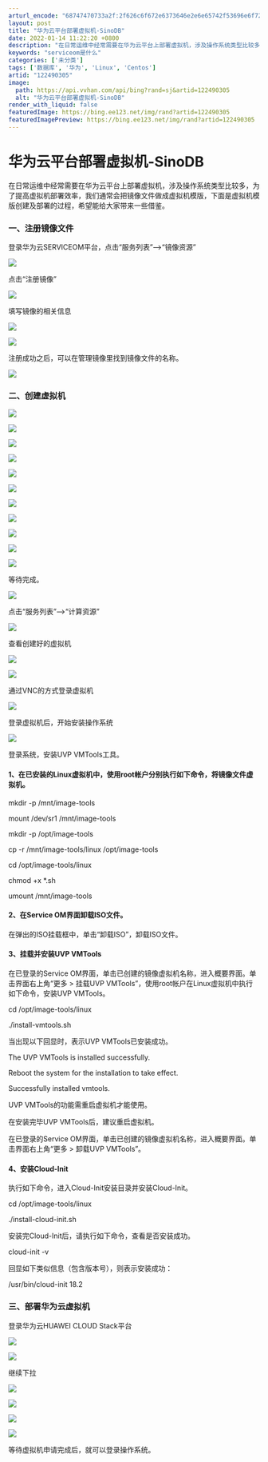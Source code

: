 ```yaml
---
arturl_encode: "68747470733a2f:2f626c6f672e6373646e2e6e65742f53696e6f726567616c2f:61727469636c652f64657461696c732f313232343930333035"
layout: post
title: "华为云平台部署虚拟机-SinoDB"
date: 2022-01-14 11:22:20 +0800
description: "在日常运维中经常需要在华为云平台上部署虚拟机，涉及操作系统类型比较多，为了提高虚拟机部署效率，我们通"
keywords: "serviceom是什么"
categories: ['未分类']
tags: ['数据库', '华为', 'Linux', 'Centos']
artid: "122490305"
image:
  path: https://api.vvhan.com/api/bing?rand=sj&artid=122490305
  alt: "华为云平台部署虚拟机-SinoDB"
render_with_liquid: false
featuredImage: https://bing.ee123.net/img/rand?artid=122490305
featuredImagePreview: https://bing.ee123.net/img/rand?artid=122490305
---
```


# 华为云平台部署虚拟机-SinoDB

在日常运维中经常需要在华为云平台上部署虚拟机，涉及操作系统类型比较多，为了提高虚拟机部署效率，我们通常会把镜像文件做成虚拟机模版，下面是虚拟机模版创建及部署的过程，希望能给大家带来一些借鉴。

### 一、注册镜像文件

登录华为云SERVICEOM平台，点击“服务列表”-->“镜像资源”

![](https://i-blog.csdnimg.cn/blog_migrate/64f80fac4d830d46fb09e8ef4301ca62.png)

点击“注册镜像”

![](https://i-blog.csdnimg.cn/blog_migrate/0396a47f8e311e94f344b75b3ea72e2f.png)

填写镜像的相关信息

![](https://i-blog.csdnimg.cn/blog_migrate/f96e261013e216b61df4137754acb83a.png)

![](https://i-blog.csdnimg.cn/blog_migrate/be3c51547017ac33394ad2509ae49c8d.png)

注册成功之后，可以在管理镜像里找到镜像文件的名称。

![](https://i-blog.csdnimg.cn/blog_migrate/8498b135ae586050beb9dbc1b947cfbd.png)

### 二、创建虚拟机

![](https://i-blog.csdnimg.cn/blog_migrate/18fb1e8cfe8af518bf4e0bbb3d5f2e04.png)

![](https://i-blog.csdnimg.cn/blog_migrate/cc010314c34ae6cab17e4dbe6d5ffed6.png)

![](https://i-blog.csdnimg.cn/blog_migrate/2820adb4f9de720bb6ba18061653063c.png)

![](https://i-blog.csdnimg.cn/blog_migrate/6ccfe242776f7e851ea2ad6b0eab00c5.png)

![](https://i-blog.csdnimg.cn/blog_migrate/1d9dbedbe3966350c764b6b7a374da24.png)

![](https://i-blog.csdnimg.cn/blog_migrate/21d79a7981f7cff933960e630a6466db.png)

![](https://i-blog.csdnimg.cn/blog_migrate/347493a01db6bb8d0e354b53bec80b16.png)

![](https://i-blog.csdnimg.cn/blog_migrate/ad98f1c6c79fdb3b342c7c8e5d14508a.png)

![](https://i-blog.csdnimg.cn/blog_migrate/3b365765ba3d60efe7e23c62e9eb92b4.png)

![](https://i-blog.csdnimg.cn/blog_migrate/d15181078aee69421c07c135ddd39c6d.png)

![](https://i-blog.csdnimg.cn/blog_migrate/5c01c2a9adac9e1c10b505c3e7a13836.png)

等待完成。

![](https://i-blog.csdnimg.cn/blog_migrate/fd98a8b3c7ab43157f6724f6b2cf2b4a.png)

点击“服务列表”-->“计算资源”

![](https://i-blog.csdnimg.cn/blog_migrate/3baf50c95a92bfa325c1ad2ec913087d.png)

查看创建好的虚拟机

![](https://i-blog.csdnimg.cn/blog_migrate/ef5143fc457df66b06b9047f52a6db51.png)

![](https://i-blog.csdnimg.cn/blog_migrate/999cad74f908efe8c7a83727883d64e7.png)

通过VNC的方式登录虚拟机

![](https://i-blog.csdnimg.cn/blog_migrate/92b2d34ba754318be729023aa361523a.png)

登录虚拟机后，开始安装操作系统

![](https://i-blog.csdnimg.cn/blog_migrate/92db7a1317c19d1ecee33c0ec191c6e7.png)

登录系统，安装UVP VMTools工具。

#### 1、在已安装的Linux虚拟机中，使用root帐户分别执行如下命令，将镜像文件虚拟机。

mkdir -p /mnt/image-tools

mount /dev/sr1 /mnt/image-tools

mkdir -p /opt/image-tools

cp -r /mnt/image-tools/linux /opt/image-tools

cd /opt/image-tools/linux

chmod +x \*.sh

umount /mnt/image-tools

#### 2、在Service OM界面卸载ISO文件。

在弹出的ISO挂载框中，单击“卸载ISO”，卸载ISO文件。

#### 3、挂载并安装UVP VMTools

在已登录的Service OM界面，单击已创建的镜像虚拟机名称，进入概要界面。单击界面右上角“更多 > 挂载UVP VMTools”，使用root帐户在Linux虚拟机中执行如下命令，安装UVP VMTools。

cd /opt/image-tools/linux

./install-vmtools.sh

当出现以下回显时，表示UVP VMTools已安装成功。

The UVP VMTools is installed successfully.

Reboot the system for the installation to take effect.

Successfully installed vmtools.

UVP VMTools的功能需重启虚拟机才能使用。

在安装完毕UVP VMTools后，建议重启虚拟机。

在已登录的Service OM界面，单击已创建的镜像虚拟机名称，进入概要界面。单击界面右上角“更多 > 卸载UVP VMTools”。

#### 4、安装Cloud-Init

执行如下命令，进入Cloud-Init安装目录并安装Cloud-Init。

cd /opt/image-tools/linux

./install-cloud-init.sh

安装完Cloud-Init后，请执行如下命令，查看是否安装成功。

cloud-init -v

回显如下类似信息（包含版本号），则表示安装成功：

/usr/bin/cloud-init 18.2

### 三、部署华为云虚拟机

登录华为云HUAWEI CLOUD Stack平台

![](https://i-blog.csdnimg.cn/blog_migrate/9c56f1bb889eea384d9ad9f0aaca4439.png)

![](https://i-blog.csdnimg.cn/blog_migrate/8b1d31537ce9c5ada4ba4119b3695877.png)

继续下拉

![](https://i-blog.csdnimg.cn/blog_migrate/4b4ab0ca27945875fde48a17b86b9644.png)

![](https://i-blog.csdnimg.cn/blog_migrate/0dc05666d12d9110bf92662c70988aef.png)

![](https://i-blog.csdnimg.cn/blog_migrate/96741d906414301396e4f64cfc803aba.png)

![](https://i-blog.csdnimg.cn/blog_migrate/f2e3d680d488fc372c014cc515118d4d.png)

等待虚拟机申请完成后，就可以登录操作系统。